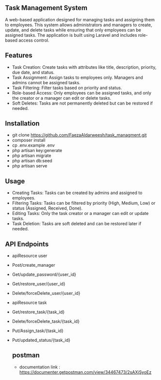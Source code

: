 ## Task Management System

A web-based application designed for managing tasks and assigning them to employees. 
This system allows administrators and managers to create, update, and delete tasks while ensuring that only employees can be assigned tasks. 
The application is built using Laravel and includes role-based access control.

## Features
- Task Creation: Create tasks with attributes like title, description, priority, due date, and status.
- Task Assignment: Assign tasks to employees only. Managers and admins cannot be assigned tasks.
- Task Filtering: Filter tasks based on priority and status.
- Role-based Access: Only employees can be assigned tasks, and only the creator or a manager can edit or delete tasks.
- Soft Deletes: Tasks are not permanently deleted but can be restored if needed.

## Installation
- git clone https://github.com/FaezaAldarweesh/task_managment.git
- composer install
- cp .env.example .env
- php artisan key:generate
- php artisan migrate
- php artisan db:seed
- php artisan serve

## Usage
- Creating Tasks: Tasks can be created by admins and assigned to employees.
- Filtering Tasks: Tasks can be filtered by priority (High, Medium, Low) or status (Assigned, Received, Done).
- Editing Tasks: Only the task creator or a manager can edit or update tasks.
- Task Deletion: Tasks are soft deleted and can be restored later if needed.

## API Endpoints
- apiResource user
- Post/create_manager
- Get/update_password/{user_id}
- Get/restore_user/{user_id}
- Delete/forceDelete_user/{user_id}
- apiResource task
- Get/restore_task/{task_id}
- Delete/forceDelete_task/{task_id}
- Put/Assign_task/{task_id}
- Put/updated_status/{task_id}

  ## postman
  - documentation link : https://documenter.getpostman.com/view/34467473/2sAXjSyoEz
